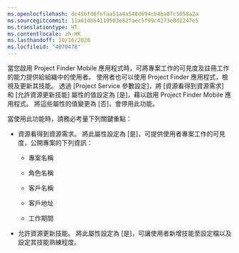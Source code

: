 ```yaml
---
ms.openlocfilehash: dc45bfd6fefaa51a4a540d694cb4ba07c5058a2a
ms.sourcegitcommit: 11a61db54119503e82faec5f99c4273e8d1247e5
ms.translationtype: HT
ms.contentlocale: zh-HK
ms.lasthandoff: 10/16/2020
ms.locfileid: "4070478"
---
```

當您啟用 Project Finder Mobile 應用程式時，可將專案工作的可見度及註冊工作的能力提供給組織中的使用者。 使用者也可以使用 Project Finder 應用程式，檢視及更新其技能。 透過 [Project Service 參數設定]，將 [資源看得到資源需求] 和 [允許資源更新技能] 屬性的值設定為 [是]，藉以啟用 Project Finder Mobile 應用程式。 將這些屬性的值變更為 [否]，會停用此功能。  
  
 當使用此功能時，請務必考量下列關鍵重點：  
  
-   資源看得到資源需求。 將此屬性設定為 [是]，可提供使用者專案工作的可見度，公開專案的下列資訊：  
  
    -   專案名稱  
  
    -   角色名稱  
  
    -   客戶名稱  
  
    -   客戶地址  
  
    -   工作期間  
  
-   允許資源更新技能。 將此屬性設定為 [是]，可讓使用者新增技能至設定檔以及設定其技能熟練程度。
